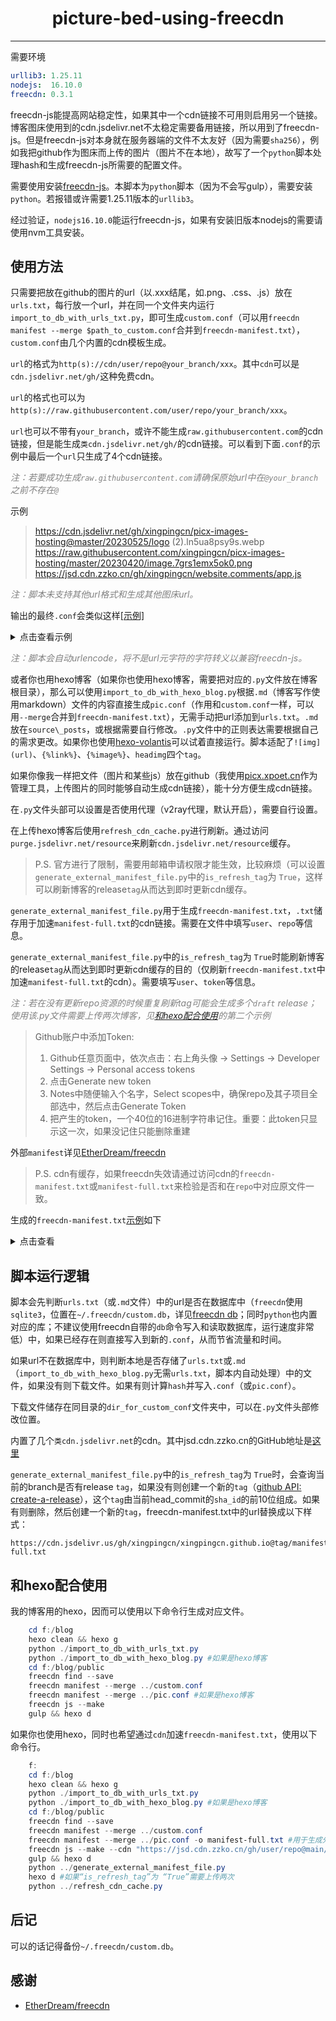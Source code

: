<h1 align="center" style="font-weight: bold" > picture-bed-using-freecdn </h1>

---

需要环境

```yaml
urllib3: 1.25.11
nodejs:  16.10.0
freecdn: 0.3.1
```

freecdn-js能提高网站稳定性，如果其中一个cdn链接不可用则启用另一个链接。博客图床使用到的cdn.jsdelivr.net不太稳定需要备用链接，所以用到了freecdn-js。但是freecdn-js对本身就在服务器端的文件不太友好（因为需要`sha256`），例如我把github作为图床而上传的图片（图片不在本地），故写了一个`python`脚本处理hash和生成freecdn-js所需要的配置文件。

需要使用安装[freecdn-js](https://github.com/EtherDream/freecdn)。本脚本为`python`脚本（因为不会写gulp），需要安装`python`。若报错或许需要1.25.11版本的`urllib3`。

经过验证，`nodejs16.10.0`能运行freecdn-js，如果有安装旧版本nodejs的需要请使用nvm工具安装。

## 使用方法

只需要把放在github的图片的url（以.xxx结尾，如.png、.css、.js）放在`urls.txt`，每行放一个url，并在同一个文件夹内运行`import_to_db_with_urls_txt.py`，即可生成`custom.conf`（可以用`freecdn manifest --merge $path_to_custom.conf`合并到`freecdn-manifest.txt`），`custom.conf`由几个内置的cdn模板生成。

`url`的格式为`http(s)://cdn/user/repo@your_branch/xxx`。其中`cdn`可以是`cdn.jsdelivr.net/gh/`这种免费cdn。

`url`的格式也可以为`http(s)://raw.githubusercontent.com/user/repo/your_branch/xxx`。

`url`也可以不带有`your_branch`，或许不能生成`raw.githubusercontent.com`的cdn链接，但是能生成`类cdn.jsdelivr.net/gh/`的cdn链接。可以看到下面`.conf`的示例中最后一个`url`只生成了4个cdn链接。

<font color=#808080>*注：若要成功生成`raw.githubusercontent.com`请确保原始url中在`@your_branch`之前不存在`@`*</font>

示例
 > <https://cdn.jsdelivr.net/gh/xingpingcn/picx-images-hosting@master/20230525/logo> (2).ln5ua8psy9s.webp
 > <https://raw.githubusercontent.com/xingpingcn/picx-images-hosting/master/20230420/image.7grs1emx5ok0.png>
 > <https://jsd.cdn.zzko.cn/gh/xingpingcn/website.comments/app.js>

<font color=#808080>*注：脚本未支持其他url格式和生成其他图床url。*</font>

输出的最终`.conf`会类似这样[[示例]](https://github.com/xingpingcn/picture-bed-using-freecdn/blob/main/pic.conf)

<details> <summary>点击查看示例</summary>

```typescript
    @global
        open_timeout=0
    https://cdn.jsdelivr.net/gh/xingpingcn/picx-images-hosting@master/20230525/logo%20(2).ln5ua8psy9s.webp
        https://jsd.cdn.zzko.cn/gh/xingpingcn/picx-images-hosting@master/20230525/logo%20(2).ln5ua8psy9s.webp
        https://cdn.jsdelivr.us/gh/xingpingcn/picx-images-hosting@master/20230525/logo%20(2).ln5ua8psy9s.webp
        https://cdn.jsdelivr.ren/gh/xingpingcn/picx-images-hosting@master/20230525/logo%20(2).ln5ua8psy9s.webp
        https://cdn.jsdelivr.net/gh/xingpingcn/picx-images-hosting@master/20230525/logo%20(2).ln5ua8psy9s.webp
        https://raw.githubusercontent.com/xingpingcn/picx-images-hosting/master/20230525/logo%20(2).ln5ua8psy9s.webp
        hash=53vmPtDi0FDFXfMGWxx4vfPICcg1nY8rLgmQh7wjZow=
    https://raw.githubusercontent.com/xingpingcn/picx-images-hosting/master/20230420/image.7grs1emx5ok0.png
        https://jsd.cdn.zzko.cn/gh/xingpingcn/picx-images-hosting@master/20230420/image.7grs1emx5ok0.png
        https://cdn.jsdelivr.us/gh/xingpingcn/picx-images-hosting@master/20230420/image.7grs1emx5ok0.png
        https://cdn.jsdelivr.ren/gh/xingpingcn/picx-images-hosting@master/20230420/image.7grs1emx5ok0.png
        https://cdn.jsdelivr.net/gh/xingpingcn/picx-images-hosting@master/20230420/image.7grs1emx5ok0.png
        https://raw.githubusercontent.com/xingpingcn/picx-images-hosting/master/20230420/image.7grs1emx5ok0.png
        hash=D5Po8oLWNGQ5bk13Tr54ewGI6lcRU22JKIiCnwmKP0w=
    https://jsd.cdn.zzko.cn/gh/xingpingcn/website.comments/app.js
        https://jsd.cdn.zzko.cn/gh/xingpingcn/website.comments/app.js
        https://cdn.jsdelivr.us/gh/xingpingcn/website.comments/app.js
        https://cdn.jsdelivr.ren/gh/xingpingcn/website.comments/app.js
        https://cdn.jsdelivr.net/gh/xingpingcn/website.comments/app.js
        hash=xWPhZXLUcZFkPltRZW5UXuzEnLlNlkcIx55vlu5SB7M=
```

</details>

<font color=#808080 >*注：脚本会自动urlencode，将不是url元字符的字符转义以兼容freecdn-js。*</font>

或者你也用hexo博客（如果你也使用hexo博客，需要把对应的`.py`文件放在博客根目录），那么可以使用`import_to_db_with_hexo_blog.py`根据`.md`（博客写作使用markdown）文件的内容直接生成`pic.conf`（作用和`custom.conf`一样，可以用`--merge`合并到`freecdn-manifest.txt`），无需手动把url添加到`urls.txt`。`.md`放在`source\_posts`，或根据需要自行修改。`.py`文件中的正则表达需要根据自己的需求更改。如果你也使用[hexo-volantis](https://github.com/volantis-x/community)可以试着直接运行。脚本适配了`![img](url)`、`{%link%}`、`{%image%}`、`headimg`四个`tag`。

如果你像我一样把文件（图片和某些js）放在github（我使用[picx.xpoet.cn](https://picx.xpoet.cn/)作为管理工具，上传图片的同时能够自动生成cdn链接），能十分方便生成cdn链接。

在`.py`文件头部可以设置是否使用代理（v2ray代理，默认开启），需要自行设置。

在上传hexo博客后使用`refresh_cdn_cache.py`进行刷新。通过访问`purge.jsdelivr.net/resource`来刷新`cdn.jsdelivr.net/resource`缓存。

> P.S. 官方进行了限制，需要用邮箱申请权限才能生效，比较麻烦（可以设置`generate_external_manifest_file.py`中的`is_refresh_tag`为 `True`，这样可以刷新博客的release`tag`从而达到即时更新cdn缓存。

`generate_external_manifest_file.py`用于生成`freecdn-manifest.txt`，`.txt`储存用于加速`manifest-full.txt`的cdn链接。需要在文件中填写`user`、`repo`等信息。

`generate_external_manifest_file.py`中的`is_refresh_tag`为 `True`时能刷新博客的release`tag`从而达到即时更新cdn缓存的目的（仅刷新`freecdn-manifest.txt`中加速`manifest-full.txt`的cdn）。需要填写`user`、`token`等信息。

<font color=#808080 >*注：若在没有更新repo资源的时候重复刷新tag可能会生成多个`draft` release；使用该.py文件需要上传两次博客，见[和hexo配合使用](#和hexo配合使用)的第二个示例*</font>

> Github账户中添加Token:
>1. Github任意页面中，依次点击：右上角头像 -> Settings -> Developer Settings -> Personal access tokens
>1. 点击Generate new token
>1. Notes中随便输入个名字，Select scopes中，确保repo及其子项目全部选中，然后点击Generate Token
>1. 把产生的token，一个40位的16进制字符串记住。重要：此token只显示这一次，如果没记住只能删除重建

外部`manifest`详见[EtherDream/freecdn](https://github.com/EtherDream/freecdn/tree/master/examples/ext-manifest)

> P.S. cdn有缓存，如果freecdn失效请通过访问cdn的`freecdn-manifest.txt`或`manifest-full.txt`来检验是否和在`repo`中对应原文件一致。

生成的`freecdn-manifest.txt`[示例](https://github.com/xingpingcn/picture-bed-using-freecdn/blob/main/freecdn-manifest.txt)如下

<details> <summary>点击查看</summary>

```typescript
    @include
        /manifest-full.txt
    @global
        open_timeout=0
    /manifest-full.txt
        https://jsd.cdn.zzko.cn/gh/xingpingcn/xingpingcn.github.io@main/manifest-full.txt
        https://cdn.jsdelivr.us/gh/xingpingcn/xingpingcn.github.io@main/manifest-full.txt
        https://cdn.jsdelivr.ren/gh/xingpingcn/xingpingcn.github.io@main/manifest-full.txt
        https://cdn.jsdelivr.net/gh/xingpingcn/xingpingcn.github.io@main/manifest-full.txt
        https://raw.githubusercontent.com/xingpingcn/xingpingcn.github.io/main/manifest-full.txt
        hash=izgWMFIdMtd29Zy7kWt3rWohTm7WQsZ9003qUATHdFo=
```

</details>

## 脚本运行逻辑

脚本会先判断`urls.txt`（或`.md`文件）中的url是否在数据库中（`freecdn`使用`sqlite3`，位置在`~/.freecdn/custom.db`，详见[freecdn db](https://github.com/EtherDream/freecdn/tree/master/docs/cli#import)；同时`python`也内置对应的库；不建议使用freecdn自带的`db`命令写入和读取数据库，运行速度非常低）中，如果已经存在则直接写入到新的`.conf`，从而节省流量和时间。

如果url不在数据库中，则判断本地是否存储了`urls.txt`或`.md`（`import_to_db_with_hexo_blog.py`无需`urls.txt`，脚本内自动处理）中的文件，如果没有则下载文件。如果有则计算`hash`并写入`.conf`（或`pic.conf`）。

下载文件储存在同目录的`dir_for_custom_conf`文件夹中，可以在`.py`文件头部修改位置。

内置了几个`类cdn.jsdelivr.net`的cdn。其中jsd.cdn.zzko.cn的GitHub地址是[这里](https://github.com/54ayao/Chinajsdelivr)

`generate_external_manifest_file.py`中的`is_refresh_tag`为 `True`时，会查询当前的branch是否有release `tag`，如果没有则创建一个新的`tag`（[github API: create-a-release](https://docs.github.com/zh/rest/releases/releases?apiVersion=2022-11-28#create-a-release)），这个`tag`由当前head_commit的`sha_id`的前10位组成。如果有则删除，然后创建一个新的`tag`，freecdn-manifest.txt中的url替换成以下样式：

```
https://cdn.jsdelivr.us/gh/xingpingcn/xingpingcn.github.io@tag/manifest-full.txt
```

## 和hexo配合使用

我的博客用的hexo，因而可以使用以下命令行生成对应文件。

```powershell
    cd f:/blog
    hexo clean && hexo g
    python ./import_to_db_with_urls_txt.py
    python ./import_to_db_with_hexo_blog.py #如果是hexo博客
    cd f:/blog/public
    freecdn find --save
    freecdn manifest --merge ../custom.conf
    freecdn manifest --merge ../pic.conf #如果是hexo博客
    freecdn js --make
    gulp && hexo d
```

如果你也使用hexo，同时也希望通过`cdn`加速`freecdn-manifest.txt`，使用以下命令行。

```powershell
    f:
    cd f:/blog
    hexo clean && hexo g
    python ./import_to_db_with_urls_txt.py
    python ./import_to_db_with_hexo_blog.py #如果是hexo博客
    cd f:/blog/public
    freecdn find --save
    freecdn manifest --merge ../custom.conf
    freecdn manifest --merge ../pic.conf -o manifest-full.txt #用于生成外置的freecdn-manifest.txt
    freecdn js --make --cdn "https://jsd.cdn.zzko.cn/gh/user/repo@main/freecdn-internal/ver/freecdn-main.min.js unpkg jsdelivr elemecdn " #此命令为配置cdn链接用于加速.min.js文件，详细请查看freecdn项目的GitHub
    gulp && hexo d
    python ../generate_external_manifest_file.py 
    hexo d #如果“is_refresh_tag”为 “True”需要上传两次
    python ../refresh_cdn_cache.py
```
## 后记

可以的话记得备份`~/.freecdn/custom.db`。

## 感谢

* [EtherDream/freecdn](https://github.com/EtherDream/freecdn)
